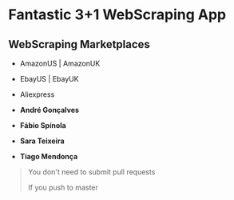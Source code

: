 # Fantastic 3+1 WebScraping App

## WebScraping Marketplaces

- AmazonUS | AmazonUK
- EbayUS | EbayUK
- Aliexpress

- **André Gonçalves**
- **Fábio Spínola**
- **Sara Teixeira**
- **Tiago Mendonça**

>You don't need to submit
>pull requests
>
>If you push to master
